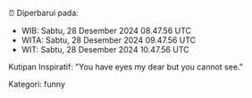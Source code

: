 ⏰ Diperbarui pada:
- WIB: Sabtu, 28 Desember 2024 08.47.56 UTC
- WITA: Sabtu, 28 Desember 2024 09.47.56 UTC
- WIT: Sabtu, 28 Desember 2024 10.47.56 UTC

Kutipan Inspiratif:
"You have eyes my dear but you cannot see."


Kategori: funny

